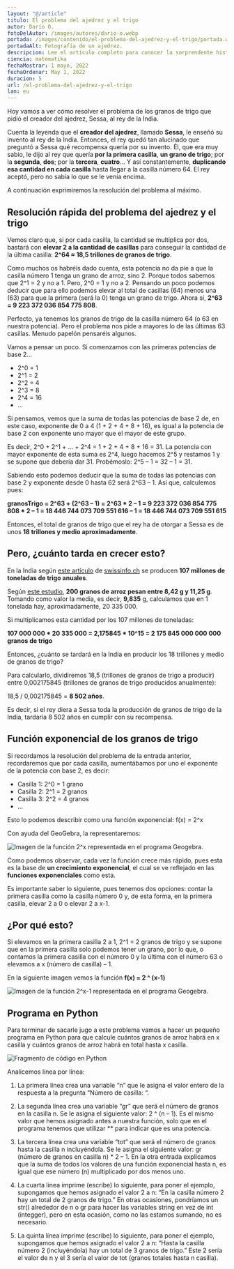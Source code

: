 ```yaml
---
layout: "@/article"
titulo: El problema del ajedrez y el trigo
autor: Darío O.
fotoDelAutor: /images/autores/dario-o.webp
portada: /images/contenido/el-problema-del-ajedrez-y-el-trigo/portada.webp
portadaAlt: Fotografía de un ajedrez.
descripcion: Lee el artículo completo para conocer la sorprendente historia de Sessa y el rey de la India.
ciencia: matematika
fechaMostrar: 1 mayo, 2022
fechaOrdenar: May 1, 2022
duracion: 5 
url: /el-problema-del-ajedrez-y-el-trigo
lan: eu
---
```


Hoy vamos a ver cómo resolver el problema de los granos de trigo que pidió el creador del ajedrez, Sessa, al rey de la India.

Cuenta la leyenda que el **creador del ajedrez**, llamado **Sessa**, le enseñó su invento al rey de la India. Entonces, el rey quedó tan alucinado que preguntó a Sessa qué recompensa quería por su invento. Él, que era muy sabio, le dijo al rey que quería **por la primera casilla**, **un grano de trigo**; por la **segunda**, **dos**; por la **tercera**, **cuatro**... Y así constantemente, **duplicando esa cantidad en cada casilla** hasta llegar a la casilla número 64. El rey aceptó, pero no sabía lo que se le venía encima.

A continuación exprimiremos la resolución del problema al máximo.

## Resolución rápida del problema del ajedrez y el trigo

Vemos claro que, si por cada casilla, la cantidad se multiplica por dos, bastará con **elevar 2 a la cantidad de casillas** para conseguir la cantidad de la última casilla: **2^64 ≈ 18,5 trillones de granos de trigo**.

Como muchos os habréis dado cuenta, esta potencia no da pie a que la casilla número 1 tenga un grano de arroz, sino 2. Porque todos sabemos que 2^1 = 2 y no a 1. Pero, 2^0 = 1 y no a 2. Pensando un poco podemos deducir que para ello podemos elevar al total de casillas (64) menos una (63) para que la primera (será la 0) tenga un grano de trigo. Ahora sí, **2^63 = 9 223 372 036 854 775 808**.

Perfecto, ya tenemos los granos de trigo de la casilla número 64 (o 63 en nuestra potencia). Pero el problema nos pide a mayores lo de las últimas 63 casillas. Menudo papelón pensaréis algunos. 

Vamos a pensar un poco. Si comenzamos con las primeras potencias de base 2…

- 2^0 = 1
- 2^1 = 2
- 2^2 = 4
- 2^3 = 8
- 2^4 = 16
- …

Si pensamos, vemos que la suma de todas las potencias de base 2 de, en este caso, exponente de 0 a 4 (1 + 2 + 4 + 8 + 16), es igual a la potencia de base 2 con exponente uno mayor que el mayor de este grupo.

Es decir, 2^0 + 2^1 + … + 2^4 = 1 + 2 + 4 + 8 + 16 = 31. La potencia con mayor exponente de esta suma es 2^4, luego hacemos 2^5 y restamos 1 y se supone que debería dar 31. Probémoslo: 2^5 – 1 = 32 – 1 = 31.

Sabiendo esto podemos deducir que la suma de todas las potencias con base 2 y exponente desde 0 hasta 62 será 2^63 – 1. Así que, calculemos pues:

**granosTrigo = 2^63 + (2^63 – 1) = 2^63 * 2 – 1 = 9 223 372 036 854 775 808 * 2 – 1 = 18 446 744 073 709 551 616 – 1 = 18 446 744 073 709 551 615**

Entonces, el total de granos de trigo que el rey ha de otorgar a Sessa es de unos **18 trillones y medio aproximadamente**.

## Pero, ¿cuánto tarda en crecer esto?

En la India según [este artículo](https://www.swissinfo.ch/spa/india-trigo_la-india-proh%C3%ADbe-las-exportaciones-de-trigo-por-el-alza-global-de-los-precios) de [swissinfo.ch](http://swissinfo.ch/) se producen **107 millones de toneladas de trigo anuales**.

Según [este estudio](https://www.google.com/url?sa=t&rct=j&q=&esrc=s&source=web&cd=&cad=rja&uact=8&ved=2ahUKEwjJgYvw9bf6AhWMxoUKHb4CBIwQFnoECAoQAw&url=http%3A%2F%2Fwww.scielo.org.mx%2Fscielo.php%3Fscript%3Dsci_arttext%26pid%3DS2007-09342017000300517&usg=AOvVaw3VMsr8jgahEIN72f8rA2QN), **200 granos de arroz pesan entre 8,42 g y 11,25 g**. Tomando como valor la media, es decir, **9,835** g, calculamos que en 1 tonelada hay, aproximadamente, 20 335 000.

Si multiplicamos esta cantidad por los 107 millones de toneladas:

**107 000 000 * 20 335 000 = 2,175845 * 10^15 = 2 175 845 000 000 000 granos de trigo**

Entonces, ¿cuánto se tardará en la India en producir los 18 trillones y medio de granos de trigo?

Para calcularlo, dividiremos 18,5 (trillones de granos de trigo a producir) entre 0,002175845 (trillones de granos de trigo producidos anualmente):

18,5 / 0,002175845 = **8 502 años**.

Es decir, si el rey diera a Sessa toda la producción de granos de trigo de la India, tardaría 8 502 años en cumplir con su recompensa.

## Función exponencial de los granos de trigo

Si recordamos la resolución del problema de la entrada anterior, recordaremos que por cada casilla, aumentábamos por uno el exponente de la potencia con base 2, es decir:

- Casilla 1: 2^0 = 1 grano
- Casilla 2: 2^1 = 2 granos
- Casilla 3: 2^2 = 4 granos
- …

Esto lo podemos describir como una función exponencial: f(x) = 2^x

Con ayuda del GeoGebra, la representaremos:

![Imagen de la función 2^x representada en el programa Geogebra.](/images/contenido/el-problema-del-ajedrez-y-el-trigo/2-elevado-a-x.webp)

Como podemos observar, cada vez la función crece más rápido, pues esta es la base de **un crecimiento exponencial**, el cual se ve reflejado en las **funciones exponenciales** como esta.

Es importante saber lo siguiente, pues tenemos dos opciones: contar la primera casilla como la casilla número 0 y, de esta forma, en la primera casilla, elevar 2 a 0 o elevar 2 a x-1.

## ¿Por qué esto?

Si elevamos en la primera casilla 2 a 1, 2^1 = 2 granos de trigo y se supone que en la primera casilla solo podemos tener un grano, por lo que, o contamos la primera casilla con el número 0 y la última con el número 63 o elevamos a x (número de casilla) – 1.

En la siguiente imagen vemos la función **f(x) = 2 ^ (x-1)**

![Imagen de la función 2^x-1 representada en el programa Geogebra.](/images/contenido/el-problema-del-ajedrez-y-el-trigo/2-elevado-a-x-1.webp)

## Programa en Python

Para terminar de sacarle jugo a este problema vamos a hacer un pequeño programa en Python para que calcule cuántos granos de arroz habrá en x casilla y cuántos granos de arroz habrá en total hasta x casilla.

![Fragmento de código en Python](/images/contenido/el-problema-del-ajedrez-y-el-trigo/fragmento.webp)

Analicemos línea por línea:

1. La primera línea crea una variable “n” que le asigna el valor entero de la respuesta a la pregunta “Número de casilla: “.

2. La segunda línea crea una variable “gr” que será el número de granos en la casilla n. Se le asigna el siguiente valor: 2 ^ (n – 1). Es el mismo valor que hemos asignado antes a nuestra función, solo que en el programa tenemos que utilizar ** para indicar que es una potencia.

3. La tercera línea crea una variable “tot” que será el número de granos hasta la casilla n incluyéndola. Se le asigna el siguiente valor: gr (número de granos en casilla n) * 2 – 1. En la otra entrada explicamos que la suma de todos los valores de una función exponencial hasta n, es igual que ese número (n) multiplicado por dos menos uno.

4. La cuarta línea imprime (escribe) lo siguiente, para poner el ejemplo, supongamos que hemos asignado el valor 2 a n: “En la casilla número 2 hay un total de 2 granos de trigo.” En otras ocasiones, pondríamos un str() alrededor de n o gr para hacer las variables string en vez de int (integger), pero en esta ocasión, como no las estamos sumando, no es necesario.

5. La quinta línea imprime (escribe) lo siguiente, para poner el ejemplo, supongamos que hemos asignado el valor 2 a n: “Hasta la casilla número 2 (incluyéndola) hay un total de 3 granos de trigo.” Este 2 sería el valor de n y el 3 sería el valor de tot (granos totales hasta n casilla).